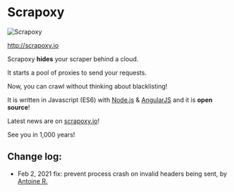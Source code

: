 # Scrapoxy

![Scrapoxy](docs/logo.png)

http://scrapoxy.io

Scrapoxy **hides** your scraper behind a cloud.

It starts a pool of proxies to send your requests.

Now, you can crawl without thinking about blacklisting!

It is written in Javascript (ES6) with [Node.js](https://nodejs.org) & [AngularJS](https://angularjs.org) and it is **open source**!

Latest news are on [scrapoxy.io](http://scrapoxy.io)!

See you in 1,000 years!


## Change log:

* Feb 2, 2021      fix: prevent process crash on invalid headers being sent, by [Antoine R.](https://github.com/antoinerabany)